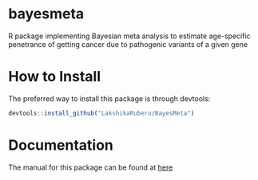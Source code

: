 # bayesmeta
R package implementing Bayesian meta analysis to estimate age-specific penetrance of getting cancer due to pathogenic variants of a given gene

# How to Install

The preferred way to install this package is through devtools:

```r
devtools::install_github("LakshikaRuberu/BayesMeta")
```

# Documentation

The manual for this package can be found at [here](https://github.com/LakshikaRuberu/BayesMeta/blob/main/bayesmeta-manual.pdf)

